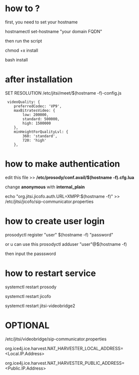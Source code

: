 # how to ?
first, you need to set your hostname

hostnamectl set-hostname "your domain FQDN"

then run the script

chmod +x install

bash install


# after installation




SET RESOLUTION
/etc/jitsi/meet/$(hostname -f)-config.js


     videoQuality: {
        preferredCodec: 'VP9',
        maxBitratesVideo: {
            low: 200000,
            standard: 500000,
            high: 1500000
        },
        minHeightForQualityLvl: {
            360: 'standard',
            720: 'high'
        },



# how to make authentication
edit this file >> **/etc/prosody/conf.avail/$(hostname -f).cfg.lua**

change **anonymous** with **internal_plain**

echo "org.jitsi.jicofo.auth.URL=XMPP:$(hostname -f)" >> /etc/jitsi/jicofo/sip-communicator.properties

# how to create user login
prosodyctl register "user" $(hostname -f) "password"

or u can use this prosodyctl adduser "user"@$(hostname -f)

then input the passsword


# how to restart service
systemctl restart prosody

systemctl restart jicofo

systemctl restart jitsi-videobridge2


# OPTIONAL

/etc/jitsi/videobridge/sip-communicator.properties

org.ice4j.ice.harvest.NAT_HARVESTER_LOCAL_ADDRESS=<Local.IP.Address>

org.ice4j.ice.harvest.NAT_HARVESTER_PUBLIC_ADDRESS=<Public.IP.Address>


